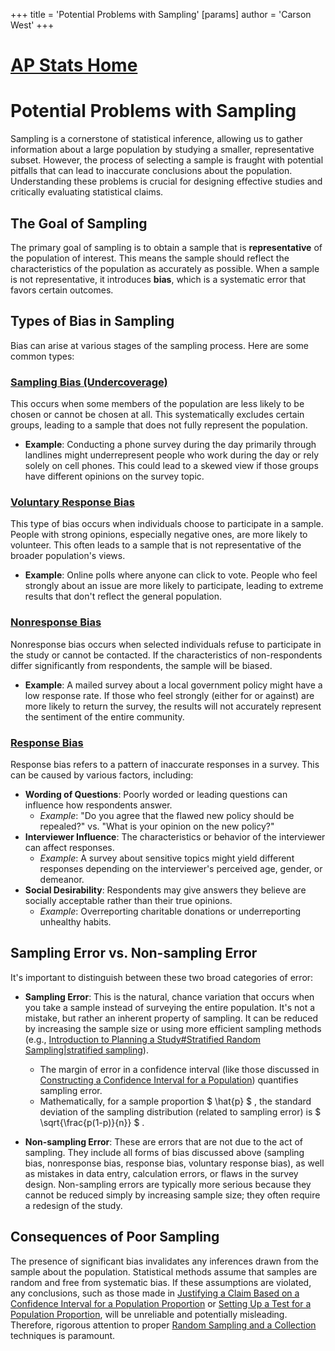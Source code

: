 +++
 title = 'Potential Problems with Sampling'
[params]
	author = 'Carson West'
+++
# [AP Stats Home](./../ap-stats-home/)
# Potential Problems with Sampling

Sampling is a cornerstone of statistical inference, allowing us to gather information about a large population by studying a smaller, representative subset. However, the process of selecting a sample is fraught with potential pitfalls that can lead to inaccurate conclusions about the population. Understanding these problems is crucial for designing effective studies and critically evaluating statistical claims.

## The Goal of Sampling

The primary goal of sampling is to obtain a sample that is **representative** of the population of interest. This means the sample should reflect the characteristics of the population as accurately as possible. When a sample is not representative, it introduces **bias**, which is a systematic error that favors certain outcomes.

## Types of Bias in Sampling

Bias can arise at various stages of the sampling process. Here are some common types:

### [Sampling Bias (Undercoverage)](./../sampling-bias-(undercoverage)/)
This occurs when some members of the population are less likely to be chosen or cannot be chosen at all. This systematically excludes certain groups, leading to a sample that does not fully represent the population.
*   **Example**: Conducting a phone survey during the day primarily through landlines might underrepresent people who work during the day or rely solely on cell phones. This could lead to a skewed view if those groups have different opinions on the survey topic.

### [Voluntary Response Bias](./../voluntary-response-bias/)
This type of bias occurs when individuals choose to participate in a sample. People with strong opinions, especially negative ones, are more likely to volunteer. This often leads to a sample that is not representative of the broader population's views.
*   **Example**: Online polls where anyone can click to vote. People who feel strongly about an issue are more likely to participate, leading to extreme results that don't reflect the general population.

### [Nonresponse Bias](./../nonresponse-bias/)
Nonresponse bias occurs when selected individuals refuse to participate in the study or cannot be contacted. If the characteristics of non-respondents differ significantly from respondents, the sample will be biased.
*   **Example**: A mailed survey about a local government policy might have a low response rate. If those who feel strongly (either for or against) are more likely to return the survey, the results will not accurately represent the sentiment of the entire community.

### [Response Bias](./../response-bias/)
Response bias refers to a pattern of inaccurate responses in a survey. This can be caused by various factors, including:
*   **Wording of Questions**: Poorly worded or leading questions can influence how respondents answer.
    *   *Example*: "Do you agree that the flawed new policy should be repealed?" vs. "What is your opinion on the new policy?"
*   **Interviewer Influence**: The characteristics or behavior of the interviewer can affect responses.
    *   *Example*: A survey about sensitive topics might yield different responses depending on the interviewer's perceived age, gender, or demeanor.
*   **Social Desirability**: Respondents may give answers they believe are socially acceptable rather than their true opinions.
    *   *Example*: Overreporting charitable donations or underreporting unhealthy habits.

## Sampling Error vs. Non-sampling Error

It's important to distinguish between these two broad categories of error:

*   **Sampling Error**: This is the natural, chance variation that occurs when you take a sample instead of surveying the entire population. It's not a mistake, but rather an inherent property of sampling. It can be reduced by increasing the sample size or using more efficient sampling methods (e.g., [Introduction to Planning a Study#Stratified Random Sampling|stratified sampling](./../introduction-to-planning-a-study#stratified-random-sampling|stratified-sampling/)).
    *   The margin of error in a confidence interval (like those discussed in [Constructing a Confidence Interval for a Population](./../constructing-a-confidence-interval-for-a-population/)) quantifies sampling error.
    *   Mathematically, for a sample proportion  $  \hat{p}  $ , the standard deviation of the sampling distribution (related to sampling error) is  $  \sqrt{\frac{p(1-p)}{n}}  $ .

*   **Non-sampling Error**: These are errors that are not due to the act of sampling. They include all forms of bias discussed above (sampling bias, nonresponse bias, response bias, voluntary response bias), as well as mistakes in data entry, calculation errors, or flaws in the survey design. Non-sampling errors are typically more serious because they cannot be reduced simply by increasing sample size; they often require a redesign of the study.

## Consequences of Poor Sampling

The presence of significant bias invalidates any inferences drawn from the sample about the population. Statistical methods assume that samples are random and free from systematic bias. If these assumptions are violated, any conclusions, such as those made in [Justifying a Claim Based on a Confidence Interval for a Population Proportion](./../justifying-a-claim-based-on-a-confidence-interval-for-a-population-proportion/) or [Setting Up a Test for a Population Proportion](./../setting-up-a-test-for-a-population-proportion/), will be unreliable and potentially misleading. Therefore, rigorous attention to proper [Random Sampling and a Collection](./../random-sampling-and-a-collection/) techniques is paramount.